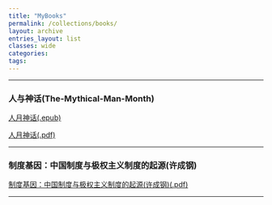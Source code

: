 ```yaml
---
title: "MyBooks"
permalink: /collections/books/
layout: archive
entries_layout: list
classes: wide
categories:
tags:
---
```


---

### 人与神话(The-Mythical-Man-Month)

<a href="/_books/The-Mythical-Man-Month.epub" download="The-Mythical-Man-Month.epub">人月神话(.epub)</a>

<a href="/_books/The-Mythical-Man-Month.pdf" download="The-Mythical-Man-Month.pdf">人月神话(.pdf)</a>

---

### 制度基因：中国制度与极权主义制度的起源(许成钢)

<a href="/_books/制度基因：中国制度与极权主义制度的起源(许成钢).pdf" download="制度基因：中国制度与极权主义制度的起源(许成钢).pdf">制度基因：中国制度与极权主义制度的起源(许成钢)(.pdf)</a>

---
